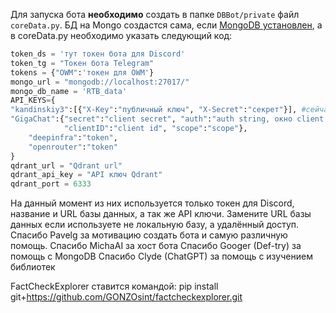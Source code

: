 Для запуска бота **необходимо** создать в папке `DBBot/private` файл `coreData.py`. БД на Mongo создастся сама, если [MongoDB установлен](https://www.mongodb.com/), а в coreData.py необходимо указать следующий код:
```python
token_ds = 'тут токен бота для Discord'
token_tg = "Токен бота Telegram"
tokens = {"OWM":'токен для OWM'}
mongo_url = "mongodb://localhost:27017/"
mongo_db_name = 'RTB_data'
API_KEYS={
"kandinskiy3":[{"X-Key":"публичный ключ", "X-Secret":"секрет"}], #сейчас в боте используется 4 таких пары, если вдруг вы решили стырить этого бота, то вам в лицо кинет ошибку, если вы не оставите тут 4 ключа
"GigaChat":{"secret":"client secret", "auth":"auth string, окно client secret, строка 2",
            "clientID":"client id", "scope":"scope"},
    "deepinfra":"token",
    "openrouter":"token"
}
qdrant_url = "Qdrant url"
qdrant_api_key = "API ключ Qdrant"
qdrant_port = 6333
```
На данный момент из них используется только токен для Discord, название и URL базы данных, а так же API ключи. Замените URL базы данных если используете не локальную базу, а удалённый доступ.
Спасибо Pavelg за мотивацию создать бота и самую различную помощь.
Спасибо MichaAI за хост бота
Спасибо Googer (Def-try) за помощь с MongoDB
Спасибо Clyde (ChatGPT) за помощь с изучением библиотек

FactCheckExplorer ставится командой:
pip install git+https://github.com/GONZOsint/factcheckexplorer.git